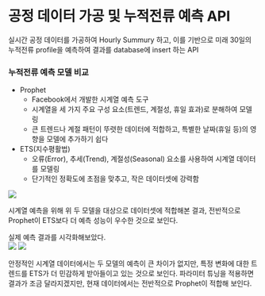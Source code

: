 # 공정 데이터 가공 및 누적전류 예측 API 

실시간 공정 데이터를 가공하여 Hourly Summury 하고, 이를 기반으로 미래 30일의 누적전류 profile을 예측하여 결과를 database에 insert 하는 API 

### 누적전류 예측 모델 비교 
- Prophet
  - Facebook에서 개발한 시계열 예측 도구
  - 시계열을 세 가지 주요 구성 요소(트렌드, 계절성, 휴일 효과)로 분해하여 모델링
  - 큰 트렌드나 계절 패턴이 뚜렷한 데이터에 적합하고, 특별한 날짜(휴일 등)의 영향을 모델에 추가하기 쉽다 
- ETS(지수평활법)
  - 오류(Error), 추세(Trend), 계절성(Seasonal) 요소를 사용하여 시계열 데이터를 모델링
  - 단기적인 정확도에 초점을 맞추고, 작은 데이터셋에 강력함 

![](https://velog.velcdn.com/images/hajeongjj/post/a9ba2057-38b1-48af-ac21-714d5790ca87/image.png)

시계열 예측을 위해 위 두 모델을 대상으로 데이터셋에 적합해본 결과, 
전반적으로 Prophet이 ETS보다 더 예측 성능이 우수한 것으로 보인다. 

실제 예측 결과를 시각화해보았다.  
![](https://velog.velcdn.com/images/hajeongjj/post/7444aef2-1b1d-4b2d-ad2a-5a9a19612fab/image.png)
![](https://velog.velcdn.com/images/hajeongjj/post/925a5b3d-5900-4f16-a1af-3e321678a8b2/image.png)

안정적인 시계열 데이터에서는 두 모델의 예측이 큰 차이가 없지만, 
특정 변화에 대한 트렌드를 ETS가 더 민감하게 받아들이고 있는 것으로 보인다. 
파라미터 튜닝을 적용하면 결과가 조금 달라지겠지만, 현재 데이터에서는 전반적으로 Prophet이 적합해 보인다. 

